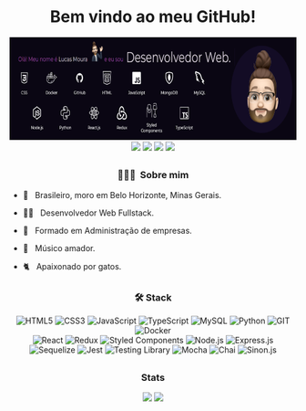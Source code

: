 
<div align="center">
<h1 size="7"> Bem vindo ao meu GitHub! </h1>
  <img height="180em" src="public/header.png"/>
</div>
<div align="center">
  <a href="https://instagram.com/lcsrbr" target="_blank" class="ext" rel="noreferrer"><img src="https://img.shields.io/badge/-Instagram-%23E4405F?style=for-the-badge&logo=instagram&logoColor=white" target="_blank" class="ext" rel="noreferrer"></a>
  <a href = "mailto:93lucasribeiro@gmail.com"><img src="https://img.shields.io/badge/-Gmail-%23333?style=for-the-badge&logo=gmail&logoColor=white" target="_blank" class="ext" rel="noreferrer"></a>
  <a href="https://www.linkedin.com/in/lucas-moura-ab1b89bb/" target="_blank" class="ext" rel="noreferrer"><img src="https://img.shields.io/badge/-LinkedIn-%230077B5?style=for-the-badge&logo=linkedin&logoColor=white" target="_blank" class="ext" rel="noreferrer"></a>
   <a href="https://portfolio-bay-omega-17.vercel.app/" target="_blank" class="ext" rel="noreferrer"><img src="https://img.shields.io/badge/-PORTFOLIO-%353b3Ac?style=for-the-badge&logo=react&logoColor=white" target="_blank" class="ext" rel="noreferrer"></a>
</div>
<div>
  
  ## 
<h3  align="center"> 👨🏻‍💻 &nbsp;Sobre mim </h3>

- 🔺 &nbsp; Brasileiro, moro em Belo Horizonte, Minas Gerais.
- 👨‍💻 &nbsp; Desenvolvedor Web Fullstack.
- 💼 &nbsp; Formado em Administração de empresas.
- 🎸 &nbsp; Músico amador.
- 🐈 &nbsp; Apaixonado por gatos.
  
  ## 
</div>
<div align="center">
<h3> 🛠 Stack</h3>
<img
src="https://img.shields.io/badge/HTML5-E34F26?style=for-the-badge&logo=html5&logoColor=white"
alt="HTML5"/>
<img
src="https://img.shields.io/badge/CSS3-1572B6?style=for-the-badge&logo=css3&logoColor=white"
alt="CSS3"/>
<img
src="https://img.shields.io/badge/JavaScript-F7DF1E?style=for-the-badge&logo=javascript&logoColor=black"
alt="JavaScript"/>  
<img
  src="https://img.shields.io/badge/TypeScript-007ACC?style=for-the-badge&logo=typescript&logoColor=white"
  alt="TypeScript"/>
    <img
    src="https://img.shields.io/badge/MySQL-005C84?style=for-the-badge&logo=mysql&logoColor=white"
    alt="MySQL"
  />
  <img
src="https://img.shields.io/badge/Python-1572B6?style=for-the-badge&logo=python&logoColor=white"
alt="Python"
/>
  <img alt="GIT" title="GIT" src="https://img.shields.io/badge/GIT-000000?style=for-the-badge&logo=git&logoColor=F05032" />
	<img
    src="https://img.shields.io/badge/Docker-2496ED?style=for-the-badge&logo=docker&logoColor=white"
    alt="Docker"
  />
</div>
<div align="center">
<img
src="https://img.shields.io/badge/React-20232A?style=for-the-badge&logo=react&logoColor=61DAFB"
alt="React"
  />
  <img
    src="https://img.shields.io/badge/Redux-593D88?style=for-the-badge&logo=redux&logoColor=white"
    alt="Redux"
  />
  <img
    src="https://img.shields.io/badge/Styled Components-CC6699?style=for-the-badge&logo=styledcomponents&logoColor=white"
    alt="Styled Components"
  />
    <img
    src="https://img.shields.io/badge/Node.js-339933?style=for-the-badge&logo=nodedotjs&logoColor=white"
    alt="Node.js"
  >
  <img
    src="https://img.shields.io/badge/Express.js-000000?style=for-the-badge&logo=express&logoColor=white"
    alt="Express.js"
  />
  </div>
  <div align="center">
  <img
    src="https://img.shields.io/badge/Sequelize-1572b6?style=for-the-badge&logo=sequelize&logoColor=white"
    alt="Sequelize"
  />
    <img
    src="https://img.shields.io/badge/Jest-C21325?style=for-the-badge&logo=jest&logoColor=white"
    alt="Jest"
  />
  <img
    src="https://img.shields.io/badge/testing%20library-323330?style=for-the-badge&logo=testing-library&logoColor=red"
    alt="Testing Library"
  />
  <img
    src="https://img.shields.io/badge/Mocha-8D6748?style=for-the-badge&logo=Mocha&logoColor=white"
    alt="Mocha"
  />
  <img
    src="https://img.shields.io/badge/chai-A30701?style=for-the-badge&logo=chai&logoColor=white"
    alt="Chai"
  />
  <img
    src="https://img.shields.io/badge/sinon.js-323330?style=for-the-badge&logo=sinon"
    alt="Sinon.js"
  />
</div>

##
<h3  align="center"> Stats </h3>
<div align="center">
  <img height="180em" src="https://github-readme-stats.vercel.app/api?username=lcsrbr&show_icons=true&theme=midnight-purple&include_all_commits=true&count_private=true"/>
  <img height="180em" src="https://github-readme-stats.vercel.app/api/top-langs/?username=lcsrbr&langs_count=7&theme=midnight-purple"/>
</div>


